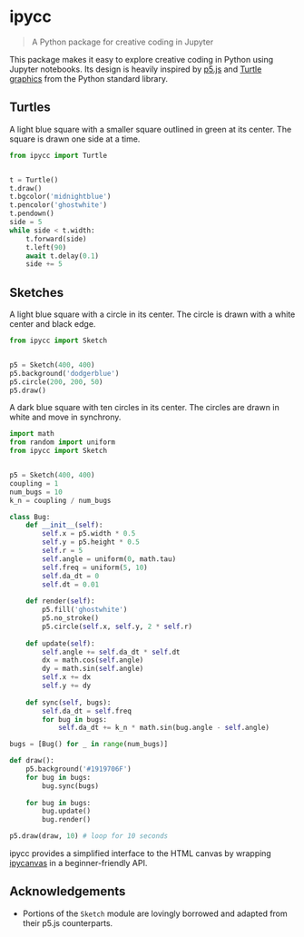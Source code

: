 # ipycc
> A Python package for creative coding in Jupyter

This package makes it easy to explore creative coding in Python using Jupyter notebooks. Its design is heavily inspired by [p5.js](https://github.com/processing/p5.js) and [Turtle graphics](https://docs.python.org/3/library/turtle.html) from the Python standard library.

## Turtles
A light blue square with a smaller square outlined in green at its center. The square is drawn one side at a time.
```python
from ipycc import Turtle


t = Turtle()
t.draw()
t.bgcolor('midnightblue')
t.pencolor('ghostwhite')
t.pendown()
side = 5
while side < t.width:
    t.forward(side)
    t.left(90)
    await t.delay(0.1)
    side += 5
```

## Sketches
A light blue square with a circle in its center. The circle is drawn with a white center and black edge.
```python
from ipycc import Sketch


p5 = Sketch(400, 400)
p5.background('dodgerblue')
p5.circle(200, 200, 50)
p5.draw()
```

A dark blue square with ten circles in its center. The circles are drawn in white and move in synchrony.
```python
import math
from random import uniform
from ipycc import Sketch


p5 = Sketch(400, 400)
coupling = 1
num_bugs = 10
k_n = coupling / num_bugs

class Bug:
    def __init__(self):
        self.x = p5.width * 0.5
        self.y = p5.height * 0.5
        self.r = 5
        self.angle = uniform(0, math.tau)
        self.freq = uniform(5, 10)
        self.da_dt = 0
        self.dt = 0.01
    
    def render(self):
        p5.fill('ghostwhite')
        p5.no_stroke()
        p5.circle(self.x, self.y, 2 * self.r)
    
    def update(self):
        self.angle += self.da_dt * self.dt
        dx = math.cos(self.angle)
        dy = math.sin(self.angle)
        self.x += dx
        self.y += dy
    
    def sync(self, bugs):
        self.da_dt = self.freq
        for bug in bugs:
            self.da_dt += k_n * math.sin(bug.angle - self.angle)

bugs = [Bug() for _ in range(num_bugs)]

def draw():
    p5.background('#1919706F')
    for bug in bugs:
        bug.sync(bugs)
    
    for bug in bugs:
        bug.update()
        bug.render()

p5.draw(draw, 10) # loop for 10 seconds
```

ipycc provides a simplified interface to the HTML canvas by wrapping [ipycanvas](https://ipycanvas.readthedocs.io/en/latest/index.html) in a beginner-friendly API.

## Acknowledgements
- Portions of the `Sketch` module are lovingly borrowed and adapted from their p5.js counterparts.
